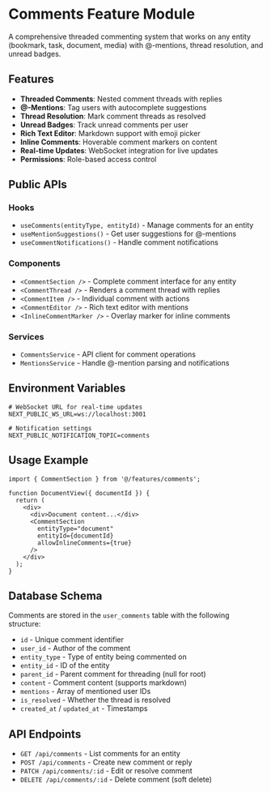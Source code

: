 # Comments Feature Module

A comprehensive threaded commenting system that works on any entity (bookmark, task, document, media) with @-mentions, thread resolution, and unread badges.

## Features

- **Threaded Comments**: Nested comment threads with replies
- **@-Mentions**: Tag users with autocomplete suggestions
- **Thread Resolution**: Mark comment threads as resolved
- **Unread Badges**: Track unread comments per user
- **Rich Text Editor**: Markdown support with emoji picker
- **Inline Comments**: Hoverable comment markers on content
- **Real-time Updates**: WebSocket integration for live updates
- **Permissions**: Role-based access control

## Public APIs

### Hooks

- `useComments(entityType, entityId)` - Manage comments for an entity
- `useMentionSuggestions()` - Get user suggestions for @-mentions
- `useCommentNotifications()` - Handle comment notifications

### Components

- `<CommentSection />` - Complete comment interface for any entity
- `<CommentThread />` - Renders a comment thread with replies
- `<CommentItem />` - Individual comment with actions
- `<CommentEditor />` - Rich text editor with mentions
- `<InlineCommentMarker />` - Overlay marker for inline comments

### Services

- `CommentsService` - API client for comment operations
- `MentionsService` - Handle @-mention parsing and notifications

## Environment Variables

```env
# WebSocket URL for real-time updates
NEXT_PUBLIC_WS_URL=ws://localhost:3001

# Notification settings
NEXT_PUBLIC_NOTIFICATION_TOPIC=comments
```

## Usage Example

```tsx
import { CommentSection } from '@/features/comments';

function DocumentView({ documentId }) {
  return (
    <div>
      <div>Document content...</div>
      <CommentSection 
        entityType="document" 
        entityId={documentId}
        allowInlineComments={true}
      />
    </div>
  );
}
```

## Database Schema

Comments are stored in the `user_comments` table with the following structure:

- `id` - Unique comment identifier
- `user_id` - Author of the comment
- `entity_type` - Type of entity being commented on
- `entity_id` - ID of the entity
- `parent_id` - Parent comment for threading (null for root)
- `content` - Comment content (supports markdown)
- `mentions` - Array of mentioned user IDs
- `is_resolved` - Whether the thread is resolved
- `created_at` / `updated_at` - Timestamps

## API Endpoints

- `GET /api/comments` - List comments for an entity
- `POST /api/comments` - Create new comment or reply
- `PATCH /api/comments/:id` - Edit or resolve comment
- `DELETE /api/comments/:id` - Delete comment (soft delete) 